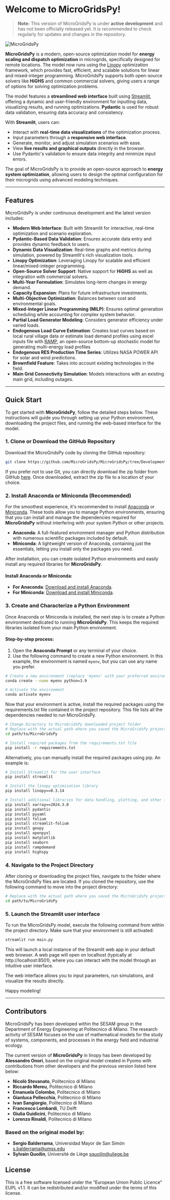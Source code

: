 # Welcome to MicroGridsPy!

> **Note:** This version of MicroGridsPy is under **active development** and has not been officially released yet. It is recommended to check regularly for updates and changes in the repository.

![MicroGridsPy](https://github.com/MicroGridsPy/MicroGridsPy/blob/master/docs/source/Images/Mgpy_Scheme_2.png?raw=true)

**MicroGridsPy** is a modern, open-source optimization model for **energy scaling and dispatch optimization** in microgrids, specifically designed for remote locations. The model now runs using the [Linopy](https://linopy.readthedocs.io/) optimization framework, which provides fast, efficient, and scalable solutions for linear and mixed-integer programming. MicroGridsPy supports both open-source solvers like **HiGHS** and common commercial solvers, giving users a range of options for solving optimization problems.

The model features a **streamlined web interface** built using [Streamlit](https://streamlit.io/), offering a dynamic and user-friendly environment for inputting data, visualizing results, and running optimizations. **Pydantic** is used for robust data validation, ensuring data accuracy and consistency.

With **Streamlit**, users can:
- Interact with **real-time data visualizations** of the optimization process.
- Input parameters through a **responsive web interface**.
- Generate, monitor, and adjust simulation scenarios with ease.
- View **live results and graphical outputs** directly in the browser.
- Use Pydantic's validation to ensure data integrity and minimize input errors.

The goal of MicroGridsPy is to provide an open-source approach to **energy system optimization**, allowing users to design the optimal configuration for their microgrids using advanced modeling techniques.

---

## Features

MicroGridsPy is under continuous development and the latest version includes:

- **Modern Web Interface**: Built with Streamlit for interactive, real-time optimization and scenario exploration.
- **Pydantic-Based Data Validation**: Ensures accurate data entry and provides dynamic feedback to users.
- **Dynamic Data Visualization**: Real-time graphs and metrics during simulation, powered by Streamlit's rich visualization tools.
- **Linopy Optimization**: Leveraging Linopy for scalable and efficient linear/mixed-integer programming.
- **Open-Source Solver Support**: Native support for **HiGHS** as well as integration with commercial solvers.
- **Multi-Year Formulation**: Simulates long-term changes in energy demand.
- **Capacity Expansion**: Plans for future infrastructure investments.
- **Multi-Objective Optimization**: Balances between cost and environmental goals.
- **Mixed-Integer Linear Programming (MILP)**: Ensures optimal generation scheduling while accounting for complex system behavior.
- **Partial Load Generator Modeling**: Considers generator efficiency under varied loads.
- **Endogenous Load Curve Estimation**: Creates load curves based on local rural village data or estimate load demand profiles using excel inputs file with [RAMP](https://github.com/RAMP-project/RAMP), an open-source bottom-up stochastic model for generating multi-energy load profiles
- **Endogenous RES Production Time Series**: Utilizes NASA POWER API for solar and wind predictions.
- **Brownfield Feature**: Takes into account existing technologies in the field.
- **Main Grid Connectivity Simulation**: Models interactions with an existing main grid, including outages.

---

## Quick Start

To get started with **MicroGridsPy**, follow the detailed steps below. These instructions will guide you through setting up your Python environment, downloading the project files, and running the web-based interface for the model.

### 1. Clone or Download the GitHub Repository

Download the MicroGridsPy code by cloning the GitHub repository:

```bash
git clone https://github.com/MicroGridsPy/MicroGridsPy/tree/Development_Linopy.git
```

If you prefer not to use Git, you can directly download the zip folder from GitHub [here](https://github.com/MicroGridsPy/MicroGridsPy/tree/Development_Linopy). Once downloaded, extract the zip file to a location of your choice.

### 2. Install Anaconda or Miniconda (Recommended)

For the smoothest experience, it's recommended to install [Anaconda](https://www.anaconda.com/products/individual) or [Miniconda](https://docs.conda.io/en/latest/miniconda.html). These tools allow you to manage Python environments, ensuring that you can install and manage the dependencies required for **MicroGridsPy** without interfering with your system Python or other projects.

- **Anaconda**: A full-featured environment manager and Python distribution with numerous scientific packages included by default.
- **Miniconda**: A lightweight version of Anaconda, containing just the essentials, letting you install only the packages you need.

After installation, you can create isolated Python environments and easily install any required libraries for **MicroGridsPy**.

#### Install Anaconda or Miniconda:
- **For Anaconda**: [Download and install Anaconda](https://www.anaconda.com/products/individual).
- **For Miniconda**: [Download and install Miniconda](https://docs.conda.io/en/latest/miniconda.html).

### 3. Create and Characterize a Python Environment

Once Anaconda or Miniconda is installed, the next step is to create a Python environment dedicated to running **MicroGridsPy**. This keeps the required libraries isolated from your main Python environment.

#### Step-by-step process:
1. Open the **Anaconda Prompt** or any terminal of your choice.
2. Use the following command to create a new Python environment. In this example, the environment is named `myenv`, but you can use any name you prefer.

```bash
# Create a new environment (replace 'myenv' with your preferred environment name)
conda create --name myenv python=3.9

# Activate the environment
conda activate myenv
```

Now that your environment is active, install the required packages using the requirements.txt file contained in the project repository. This file lists all the dependencies needed to run MicroGridsPy.

```bash
# Change Directory to MicroGridsPy downloaded project folder
# Replace with the actual path where you saved the MicroGridsPy project
cd path/to/MicroGridsPy

# Install required packages from the requirements.txt file
pip install -r requirements.txt
```

Alternatively, you can manually install the required packages using pip. An example is:

```bash
# Install Streamlit for the user interface
pip install streamlit

# Install the linopy optimization library
pip install linopy==0.3.14

# Install additional libraries for data handling, plotting, and other functionalities
pip install xarray==2024.3.0
pip install pydantic
pip install pyyaml
pip install folium
pip install streamlit-folium
pip install geopy
pip install openpyxl
pip install matplotlib
pip install seaborn
pip install rampdemand
pip install highspy
```

### 4. Navigate to the Project Directory

After cloning or downloading the project files, navigate to the folder where the MicroGridsPy files are located. If you cloned the repository, use the following command to move into the project directory:

```bash
# Replace with the actual path where you saved the MicroGridsPy project
cd path/to/MicroGridsPy
```

### 5. Launch the Streamlit user interface

To run the MicroGridsPy model, execute the following command from within the project directory. Make sure that your environment is still activated:

```bash
streamlit run main.py
```

This will launch a local instance of the Streamlit web app in your default web browser. A web page will open on localhost (typically at http://localhost:8501), where you can interact with the model through an intuitive user interface.

The web interface allows you to input parameters, run simulations, and visualize the results directly.

Happy modeling!

---

## Contributors

MicroGridsPy has been developed within the SESAM group in the Department of Energy Engineering at Politecnico di Milano. The research activity of SESAM focuses on the use of mathematical models for the study of systems, components, and processes in the energy field and industrial ecology.

The current version of **MicroGridsPy** in linopy has been developed by **Alessandro Onori**, based on the original model created in Pyomo with contributions from other developers and the previous version listed here below:

- **Nicolò Stevanato**, Politecnico di Milano
- **Riccardo Mereu**, Politecnico di Milano
- **Emanuela Colombo**, Politecnico di Milano
- **Gianluca Pellecchia**, Politecnico di Milano
- **Ivan Sangiorgio**, Politecnico di Milano
- **Francesco Lombardi**, TU Delft
- **Giulia Guidicini**, Politecnico di Milano
- **Lorenzo Rinaldi**, Politecnico di Milano

### Based on the original model by:
- **Sergio Balderrama**, Universidad Mayor de San Simón <s.balderrama@umss.edu>
- **Sylvain Quoilin**, Université de Liège <squoilin@uliege.be>

## License
This is a free software licensed under the “European Union Public Licence" EUPL v1.1. It can be redistributed and/or modified under the terms of this license.
